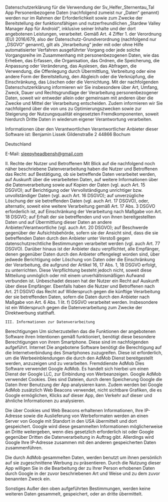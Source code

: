 Datenschutzerklärung für die Verwendung der Sv_Helfer_Sternentau_Tal App
Personenbezogene Daten (nachfolgend zumeist nur „Daten“ genannt) werden nur im Rahmen der Erforderlichkeit sowie zum Zwecke der Bereitstellung der funktionsfähigen und nutzerfreundlichen „Stardew Valley Manager App für Android“, inklusive seiner Inhalte und der dort angebotenen Leistungen, verarbeitet.
Gemäß Art. 4 Ziffer 1. der Verordnung (EU) 2016/679, also der Datenschutz-Grundverordnung (nachfolgend nur „DSGVO“ genannt), gilt als „Verarbeitung“ jeder mit oder ohne Hilfe automatisierter Verfahren ausgeführter Vorgang oder jede solche Vorgangsreihe im Zusammenhang mit personenbezogenen Daten, wie das Erheben, das Erfassen, die Organisation, das Ordnen, die Speicherung, die Anpassung oder Veränderung, das Auslesen, das Abfragen, die Verwendung, die Offenlegung durch Übermittlung, Verbreitung oder eine andere Form der Bereitstellung, den Abgleich oder die Verknüpfung, die Einschränkung, das Löschen oder die Vernichtung.
Mit der nachfolgenden Datenschutzerklärung informieren wir Sie insbesondere über Art, Umfang, Zweck, Dauer und Rechtsgrundlage der Verarbeitung personenbezogener Daten, soweit wir entweder allein oder gemeinsam mit anderen über die Zwecke und Mittel der Verarbeitung entscheiden. Zudem informieren wir Sie nachfolgend über die von uns zu Optimierungszwecken sowie zur Steigerung der Nutzungsqualität eingesetzten Fremdkomponenten, soweit hierdurch Dritte Daten in wiederum eigener Verantwortung verarbeiten.
 
Informationen über den Verantwortlichen
Verantwortlicher Anbieter dieser Software ist:
Benjamin Lissek
Gildenstraße 2
44866 Bochum

Deutschland

E-Mail: sleepyheadbensh@gmail.com
 
II. Rechte der Nutzer und Betroffenen
Mit Blick auf die nachfolgend noch näher beschriebene Datenverarbeitung haben die Nutzer und Betroffenen das Recht:
auf Bestätigung, ob sie betreffende Daten verarbeitet werden, auf Auskunft über die verarbeiteten Daten, auf weitere Informationen über die Datenverarbeitung sowie auf Kopien der Daten (vgl. auch Art. 15 DSGVO);
auf Berichtigung oder Vervollständigung unrichtiger bzw. unvollständiger Daten (vgl. auch Art. 16 DSGVO);
auf unverzügliche Löschung der sie betreffenden Daten (vgl. auch Art. 17 DSGVO), oder, alternativ, soweit eine weitere Verarbeitung gemäß Art. 17 Abs. 3 DSGVO erforderlich ist, auf Einschränkung der Verarbeitung nach Maßgabe von Art. 18 DSGVO;
auf Erhalt der sie betreffenden und von ihnen bereitgestellten Daten und auf Übermittlung dieser Daten an andere Anbieter/Verantwortliche (vgl. auch Art. 20 DSGVO);
auf Beschwerde gegenüber der Aufsichtsbehörde, sofern sie der Ansicht sind, dass die sie betreffenden Daten durch den Anbieter unter Verstoß gegen datenschutzrechtliche Bestimmungen verarbeitet werden (vgl. auch Art. 77 DSGVO).
Darüber hinaus ist der Anbieter dazu verpflichtet, alle Empfänger, denen gegenüber Daten durch den Anbieter offengelegt worden sind, über jedwede Berichtigung oder Löschung von Daten oder die Einschränkung der Verarbeitung, die aufgrund der Artikel 16, 17 Abs. 1, 18 DSGVO erfolgt, zu unterrichten. Diese Verpflichtung besteht jedoch nicht, soweit diese Mitteilung unmöglich oder mit einem unverhältnismäßigen Aufwand verbunden ist. Unbeschadet dessen hat der Nutzer ein Recht auf Auskunft über diese Empfänger.
Ebenfalls haben die Nutzer und Betroffenen nach Art. 21 DSGVO das Recht auf Widerspruch gegen die künftige Verarbeitung der sie betreffenden Daten, sofern die Daten durch den Anbieter nach Maßgabe von Art. 6 Abs. 1 lit. f) DSGVO verarbeitet werden. Insbesondere ist ein Widerspruch gegen die Datenverarbeitung zum Zwecke der Direktwerbung statthaft.
 
    III. Informationen zur Datenverarbeitung
 
Berechtigungen
Um sicherzustellen das die Funktionen der angebotenen Software ihren Intentionen gemäß funktioniert, benötigt diese besondere Berechtigungen von ihrem Smartphone. Diese sind im nachfolgenden aufgeführt.
Internet
Die angebotene Software benötigt die Berechtigung auf die Internetverbindung des Smartphones zuzugreifen. Diese ist erforderlich, um die Werbeeinblendungen die durch den AdMob Dienst bereitgestellt werden, anzuzeigen und zu verarbeiten. 
Fremddienste
AdMob
Dies Software verwendet Google AdMob. Es handelt sich hierbei um einen Dienst der Google LLC, zur Einbindung von Werbeanzeigen. Google AdMob verwendet Cookies. Dies sind Dateien, durch deren Speicherung Google die Daten Ihrer Benutzung der App analysieren kann. Zudem werden bei Google AdMob zusätzlich Web Beacons verwendet, nicht sichtbare Grafiken, die es Google ermöglichen, Klicks auf dieser App, den Verkehr auf dieser und ähnliche Informationen zu analysieren.

Die über Cookies und Web Beacons erhaltenen Informationen, Ihre IP-Adresse sowie die Auslieferung von Werbeformaten werden an einen Server von Google mit
Standort in den USA übermittelt und dort gespeichert. Google wird diese gesammelten Informationen möglicherweise an Dritte weitergeben, wenn dies gesetzlich erforderlich ist oder Google gegenüber Dritten die Datenverarbeitung in Auftrag gibt. Allerdings wird Google Ihre IP-Adresse zusammen mit den anderen gespeicherten Daten zusammenführen.

Die durch AdMob gesammelten Daten, werden benutzt um ihnen persönlich auf sie zugeschnittene Werbung zu präsentieren.
Durch die Nutzung dieser App willigen Sie in die Bearbeitung der zu Ihrer Person erhobenen Daten durch Google in der zuvor beschriebenen Art und Weise und zu dem zuvor benannten Zweck ein.

Sonstiges
Außer den oben aufgeführten Bestimmungen, werden keine weiteren Daten gesammelt, gespeichert, oder an dritte übermittelt.
